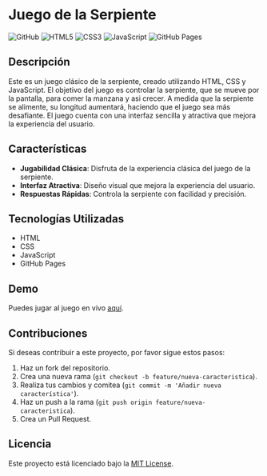 # Juego de la Serpiente

![GitHub](https://img.shields.io/badge/GitHub-Juego%20de%20la%20Serpiente-181717?style=flat-square&logo=github)
![HTML5](https://img.shields.io/badge/HTML5-100000?style=flat-square&logo=html5&logoColor=white)
![CSS3](https://img.shields.io/badge/CSS3-100000?style=flat-square&logo=css3&logoColor=white)
![JavaScript](https://img.shields.io/badge/JavaScript-100000?style=flat-square&logo=javascript&logoColor=white)
![GitHub Pages](https://img.shields.io/badge/Deployed%20on-GitHub%20Pages-4078c0?style=flat-square&logo=githubpages)

## Descripción

Este es un juego clásico de la serpiente, creado utilizando HTML, CSS y JavaScript. El objetivo del juego es controlar la serpiente, que se mueve por la pantalla, para comer la manzana y asi crecer. A medida que la serpiente se alimente, su longitud aumentará, haciendo que el juego sea más desafiante. El juego cuenta con una interfaz sencilla y atractiva que mejora la experiencia del usuario.

## Características

- **Jugabilidad Clásica**: Disfruta de la experiencia clásica del juego de la serpiente.
- **Interfaz Atractiva**: Diseño visual que mejora la experiencia del usuario.
- **Respuestas Rápidas**: Controla la serpiente con facilidad y precisión.

## Tecnologías Utilizadas

- HTML
- CSS
- JavaScript
- GitHub Pages

## Demo

Puedes jugar al juego en vivo [aquí](https://adrianssanz.github.io/serpiente/).

## Contribuciones

Si deseas contribuir a este proyecto, por favor sigue estos pasos:

1. Haz un fork del repositorio.
2. Crea una nueva rama (`git checkout -b feature/nueva-caracteristica`).
3. Realiza tus cambios y comitea (`git commit -m 'Añadir nueva característica'`).
4. Haz un push a la rama (`git push origin feature/nueva-caracteristica`).
5. Crea un Pull Request.

## Licencia

Este proyecto está licenciado bajo la [MIT License](LICENSE).
